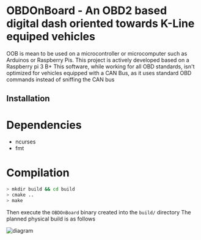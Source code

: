# OBDOnBoard - An OBD2 based digital dash oriented towards K-Line equiped vehicles

OOB is mean to be used on a microcontroller or microcomputer such as Arduinos or Raspberry Pis. This project is actively developed based on a Raspberry pi 3 B+
This software, while working for all OBD standards, isn't optimized for vehicles equipped with a CAN Bus, as it uses standard OBD commands instead of sniffing the CAN bus

## Installation

# Dependencies
- ncurses
- fmt

# Compilation

```bash
> mkdir build && cd build
> cmake ..
> make
```

Then execute the `OBDOnBoard` binary created into the `build/` directory
The planned physical build is as follows

![diagram](https://i.ibb.co/Bs13ZwP/Untitled-Diagram-1.png)
